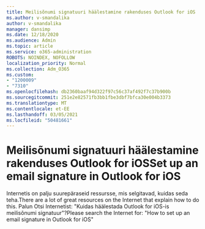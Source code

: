 ```yaml
---
title: Meilisõnumi signatuuri häälestamine rakenduses Outlook for iOS
ms.author: v-smandalika
author: v-smandalika
manager: dansimp
ms.date: 12/18/2020
ms.audience: Admin
ms.topic: article
ms.service: o365-administration
ROBOTS: NOINDEX, NOFOLLOW
localization_priority: Normal
ms.collection: Adm_O365
ms.custom:
- "1200009"
- "7310"
ms.openlocfilehash: db2360baaf94d322f97c56c37af492f7c37b900b
ms.sourcegitcommit: 251e2e82571fb3bb1fbe3dbf7bfca30e004b3373
ms.translationtype: MT
ms.contentlocale: et-EE
ms.lasthandoff: 03/05/2021
ms.locfileid: "50481661"
---
```

# <a name="set-up-an-email-signature-in-outlook-for-ios"></a><span data-ttu-id="f7bc9-102">Meilisõnumi signatuuri häälestamine rakenduses Outlook for iOS</span><span class="sxs-lookup"><span data-stu-id="f7bc9-102">Set up an email signature in Outlook for iOS</span></span>

<span data-ttu-id="f7bc9-103">Internetis on palju suurepäraseid ressursse, mis selgitavad, kuidas seda teha.</span><span class="sxs-lookup"><span data-stu-id="f7bc9-103">There are a lot of great resources on the Internet that explain how to do this.</span></span> <span data-ttu-id="f7bc9-104">Palun Otsi Internetist: "Kuidas häälestada Outlook for iOS-is meilisõnumi signatuur"?</span><span class="sxs-lookup"><span data-stu-id="f7bc9-104">Please search the Internet for: "How to set up an email signature in Outlook for iOS"</span></span>